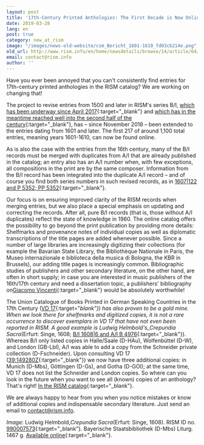 ```yaml
---
layout: post
title: '17th-Century Printed Anthologies: The First Decade is Now Online'
date: 2019-03-28
lang: en
post: true
category: new_at_rism
image: "/images/news-old-website/csm_Bericht_1601-1610_fd03cb214e.png"
old_url: http://www.rism.info/en/home/newsdetails/browse/14/article/64/17th-century-printed-anthologies-the-first-decade-is-now-online.html
email: contact@rism.info
author: ''
---
```


Have you ever been annoyed that you can't consistently find entries for 17th-century printed anthologies in the RISM catalog? We are working on changing that!

The project to revise entries from 1500 and later in RISM's series B/I, [which has been underway since April 2017](/new_at_rism/2017/11/27/rism-bi-recueils-imprimés-xvie-siècles-version-20.html){:target="_blank"} and [which has in the meantime reached well into the second half of the century](/new_at_rism/2018/04/19/printed-music-to-1550-a-report-from-the-central.html){:target="_blank"}, has – since November 2018 – been extended to the entries dating from 1601 and later. The first 217 of around 1,100 total entries, meaning years 1601-1610, can now be found online.

As is also the case with the entries from the 16th century, many of the B/I records must be merged with duplicates from A/I that are already published in the catalog; an entry also has an A/I number when, with few exceptions, all compositions in the print are by the same composer. Information from the B/I record has been integrated into the duplicate A/I record – and of course you find both series numbers in such revised records, as in [1607\|122 and P 5352; PP 5352](https://opac.rism.info/search?id=00000990052742&View=rism&Language=en){:target="_blank"}.

Our focus is on ensuring improved clarity of the RISM records when merging entries, but we also place a special emphasis on updating and correcting the records. After all, pure B/I records (that is, those without A/I duplicates) reflect the state of knowledge in 1960. The online catalog offers the possibility to go beyond the print publication by providing more details: Shelfmarks and provenance notes of individual copies as well as diplomatic transcriptions of the title pages are added whenever possible. Since a number of large libraries are increasingly digitizing their collections (for example the Bavarian State Library, the Bibliothèque Nationale in Paris, the Museo internazionale e biblioteca della musica di Bologna, the KBR in Brussels), our adding title pages is increasingly common. Bibliographic studies of publishers and other secondary literature, on the other hand, are often in short supply; in case you are interested in music publishers of the 16th/17th century and need a dissertation topic, a publishers' bibliography on[Giacomo Vincenti](https://opac.rism.info/metaopac/perma.do;jsessionid=680BEF926E109DD031C8A857B2ADB28A.touch01?v=rism&q=-1%3d%22ks40011067%22){:target="_blank"} would be absolutely worthwhile!

The Union Catalogue of Books Printed in German Speaking Countries in the 17th Century ([VD 17](http://www.vd17.de/){:target="_blank"}) has also proven to be a gold mine. When we look there for shelfmarks and digitized copies, it is not a rare occurrence to discover exemplars in VD 17 that have not even been reported in RISM. A good example is Ludwig Helmbold's_Crepundia Sacra_(Erfurt: Singe, 1608; [B/I 1608\|6 and A/I B 4976](https://opac.rism.info/search?id=00000990007573&View=rism&Language=en){:target="_blank"}). Whereas B/I only listed copies in Halle/Saale (D-HAu), Wolfenbüttel (D-W), and London (GB-Lbl), A/I was able to add a copy from the Schneider private collection (D-Fschneider). Upon consulting VD 17 ([39:149280Z](https://gso.gbv.de/DB=1.28/CMD?ACT=SRCHA&IKT=8002&TRM=%2739:149280Z%27){:target="_blank"}) we now have three additional copies: in Munich (D-Mbs), Göttingen (D-Gs), and Gotha (D-GOl); at the same time, VD 17 does not list the Schneider and London copies. So where can you look in the future when you want to see all (known) copies of an anthology? That's right! [In the RISM catalog](https://opac.rism.info/){:target="_blank"}.

We are always happy to hear from you when you notice mistakes or know of additional copies and indispensable secondary literature. Just send an email to  [contact@rism.info](mailto:contact@rism.info).

_Image_: Ludwig Helmbold,_Crepundia Sacra_(Erfurt: Singe, 1608). RISM ID no. [990007573](https://opac.rism.info/search?id=00000990007573&View=rism&Language=en){:target="_blank"}. Bayerische Staatsbibliothek (D-Mbs) Liturg. 1467 g. [Available online](http://mdz-nbn-resolving.de/urn:nbn:de:bvb:12-bsb11361715-0){:target="_blank"}.
